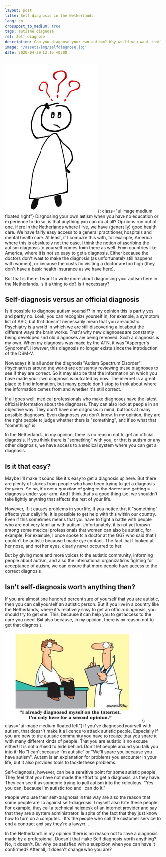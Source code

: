 ```yaml
---
layout: post
title: Self diagnosis in the Netherlands
lang: en
crosspost_to_medium: true
tags: autisme diagnose
ref: Zelf diagnose
description: Can you diagnose your own autism? Why would you want that? In this post, I'm trying to answer this as I see it.
image: "/assets/img/zelfdiagnose.jpg"
date: 2020-04-29 13:16 +0200
---
```

![Self diagnosis](/assets/img/zelfdiagnose.jpg){: class="ui image medium floated right"}
Diagnosing your own autism when you have no education or experience to do so, is that anything you can do at all? Opinions run out of one. Here in the Netherlands where I live, we have (generally) good health care. We have fairly easy access to a general practitioner, hospitals and mental health care. At least, if I compare this with, for example, America where this is absolutely not the case. I think the notion of ascribing the autism diagnosis to yourself comes from there as well. From countries like America, where it is not so easy to get a diagnosis. Either because the doctors don't want to make the diagnosis (as unfortunately still happens with women), or because the costs for visiting a doctor are too high (they don't have a basic health insurance as we have here).

But that is there. I want to write more about diagnosing your autism here in the Netherlands. Is it a thing to do? Is it necessary?

## Self-diagnosis versus an official diagnosis

Is it possible to diagnose autism yourself? In my opinion this is partly yes and partly no. Look, you can recognize yourself in, for example, a symptom list of ASD, but that doesn't necessarily mean that you are autistic. Psychiatry is a world in which we are still discovering a lot about the different ways the brain works. That's why new diagnoses are constantly being developed and old diagnoses are being removed. Such a diagnosis is my own. When my diagnosis was made by the ATN, it was "Asperger's Syndrome". However, this diagnosis no longer exists since the introduction of the DSM-V.

Nowadays it is all under the diagnosis "Autism Spectrum Disorder". Psychiatrists around the world are constantly reviewing these diagnoses to see if they are correct. So it may also be that the information on which you have made your own diagnosis is outdated by now. The internet is a great place to find information, but many people don't stop to think about where the information comes from and whether it's still correct.

If all goes well, medical professionals who make diagnoses have the latest official information about the diagnoses. They can also look at people in an objective way. They don't have one diagnosis in mind, but look at many possible diagnoses. Even diagnoses you don't know. In my opinion, they are the right people to judge whether there is "something", and if so what that "something" is.

In the Netherlands, in my opinion, there is no reason not to get an official diagnosis. If you think there is "something" with you, or that is autism or any other diagnosis, we have access to a medical system where you can get a diagnosis.

## Is it that easy? #

Maybe I'll make it sound like it's easy to get a diagnosis up here. But there are plenty of stories from people who have been trying to get a diagnosis for years. So no, it's not a question of going to the doctor and getting a diagnosis under your arm. And I think that's a good thing too, we shouldn't take lightly anything that affects the rest of your life.

However, if it causes problems in your life, if you notice that it "something" affects your daily life, it is possible to get help with this within our country. Even if this sometimes means that you have to fight a battle with people who are not very familiar with autism. Unfortunately, it is not yet known among some medical professionals that women can also be autistic, for example. For example, I once spoke to a doctor at the GGZ who said that I couldn't be autistic because I made eye contact. The fact that I looked at her nose, and not her eyes, clearly never occurred to her.

But by giving more and more voices to the autistic community, informing people about autism, and also the international organizations fighting for acceptance of autism, we can ensure that more people have access to the correct diagnosis.

## Isn't self-diagnosis worth anything then?

If you are almost one hundred percent sure of yourself that you are autistic, then you can call yourself an autistic person. But if you live in a country like the Netherlands, where it's relatively easy to get an official diagnosis, you should try to get one. This, because it can help you to get access to the care you need. But also because, in my opinion, there is no reason not to get that diagnosis.

![Self-diagnosis and Second Opion](/assets/img/cartoon-glasbergen-internetdiagnose.jpg){: class="ui image medium floated left"}
If you've diagnosed yourself with autism, that doesn't make it a licence to attack autistic people. Especially if you are new to the autistic community you have to realize that you share it with many different kinds of people. That you are autistic is no excuse either! It is not a shield to hide behind. Don't let people around you talk you into it! No "I can't because I'm autistic" or "We'll spare you because you have autism". Autism is an explanation for problems you encounter in your life, but it also provides tools to tackle these problems.

Self-diagnosis, however, can be a sensitive point for some autistic people. They feel that you have not made the effort to get a diagnosis, as they have. They can see it as someone trying to pull autism into the ridiculous. "Yes you can, because I'm autistic too and I can do it."

People who use their self-diagnosis in this way are also the reason that some people are so against self-diagnosis. I myself also hate these people. For example, they call a technical helpdesk of an internet provider and say that they are a system administrator. In spite of the fact that they just know how to turn on a computer... It's the people who call the customer service to end a contract and say they're a lawyer...

In the Netherlands in my opinion there is no reason not to have a diagnosis made by a professional. Doesn't that make Self diagnosis worth anything? No, it doesn't. But why be satisfied with a suspicion when you can have it confirmed? After all, it doesn't change who you are?
